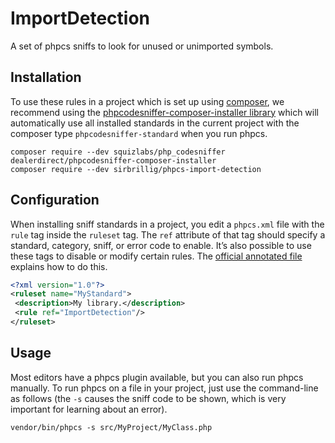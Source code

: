 # ImportDetection

A set of phpcs sniffs to look for unused or unimported symbols.

## Installation

To use these rules in a project which is set up using [composer](https://href.li/?https://getcomposer.org/), we recommend using the [phpcodesniffer-composer-installer library](https://href.li/?https://github.com/DealerDirect/phpcodesniffer-composer-installer) which will automatically use all installed standards in the current project with the composer type `phpcodesniffer-standard` when you run phpcs.

```
composer require --dev squizlabs/php_codesniffer dealerdirect/phpcodesniffer-composer-installer
composer require --dev sirbrillig/phpcs-import-detection
```

## Configuration

When installing sniff standards in a project, you edit a `phpcs.xml` file with the `rule` tag inside the `ruleset` tag. The `ref` attribute of that tag should specify a standard, category, sniff, or error code to enable. It’s also possible to use these tags to disable or modify certain rules. The [official annotated file](https://href.li/?https://github.com/squizlabs/PHP_CodeSniffer/wiki/Annotated-ruleset.xml) explains how to do this.

```xml
<?xml version="1.0"?>
<ruleset name="MyStandard">
 <description>My library.</description>
 <rule ref="ImportDetection"/>
</ruleset>
```

## Usage

Most editors have a phpcs plugin available, but you can also run phpcs manually. To run phpcs on a file in your project, just use the command-line as follows (the `-s` causes the sniff code to be shown, which is very important for learning about an error).

```
vendor/bin/phpcs -s src/MyProject/MyClass.php
```
